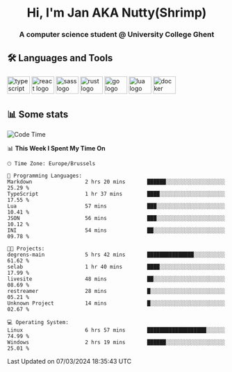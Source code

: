 <h1 align="center">Hi, I'm Jan AKA Nutty(Shrimp)</h1>
<h3 align="center">A computer science student @ University College Ghent</h3>

<h2 align="left">🛠️ Languages and Tools</h2>

###

<div align="left">
  <img src="https://cdn.jsdelivr.net/gh/devicons/devicon/icons/typescript/typescript-original.svg" height="40" width="52" alt="typescript logo"  />
  <img src="https://cdn.jsdelivr.net/gh/devicons/devicon/icons/react/react-original.svg" height="40" width="52" alt="react logo"  />
  <img src="https://cdn.jsdelivr.net/gh/devicons/devicon/icons/sass/sass-original.svg" height="40" width="52" alt="sass logo"  />
  <img src="https://cdn.jsdelivr.net/gh/devicons/devicon@latest/icons/rust/rust-original.svg" height="40" width="52" alt="rust logo" />
  <img src="https://cdn.jsdelivr.net/gh/devicons/devicon/icons/go/go-original.svg" height="40" width="52" alt="go logo"  />
  <img src="https://cdn.jsdelivr.net/gh/devicons/devicon/icons/lua/lua-original.svg" height="40" width="52" alt="lua logo"  />
  <img src="https://cdn.jsdelivr.net/gh/devicons/devicon/icons/docker/docker-original.svg" height="40" width="52" alt="docker logo"  />
</div>

<h2>📊 Some stats</h2>

<!--START_SECTION:waka-->
![Code Time](http://img.shields.io/badge/Code%20Time-4%2C252%20hrs%205%20mins-blue)

📊 **This Week I Spent My Time On** 

```text
🕑︎ Time Zone: Europe/Brussels

💬 Programming Languages: 
Markdown                 2 hrs 20 mins       ██████░░░░░░░░░░░░░░░░░░░   25.29 % 
TypeScript               1 hr 37 mins        ████░░░░░░░░░░░░░░░░░░░░░   17.55 % 
Lua                      57 mins             ███░░░░░░░░░░░░░░░░░░░░░░   10.41 % 
JSON                     56 mins             ███░░░░░░░░░░░░░░░░░░░░░░   10.12 % 
INI                      54 mins             ██░░░░░░░░░░░░░░░░░░░░░░░   09.78 % 

🐱‍💻 Projects: 
degrens-main             5 hrs 42 mins       ███████████████░░░░░░░░░░   61.62 % 
selab                    1 hr 40 mins        ████░░░░░░░░░░░░░░░░░░░░░   17.99 % 
livesite                 48 mins             ██░░░░░░░░░░░░░░░░░░░░░░░   08.69 % 
restreamer               28 mins             █░░░░░░░░░░░░░░░░░░░░░░░░   05.21 % 
Unknown Project          14 mins             █░░░░░░░░░░░░░░░░░░░░░░░░   02.67 % 

💻 Operating System: 
Linux                    6 hrs 57 mins       ███████████████████░░░░░░   74.99 % 
Windows                  2 hrs 19 mins       ██████░░░░░░░░░░░░░░░░░░░   25.01 % 
```


 Last Updated on 07/03/2024 18:35:43 UTC
<!--END_SECTION:waka-->
